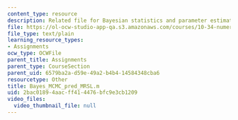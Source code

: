 ```yaml
---
content_type: resource
description: Related file for Bayesian statistics and parameter estimation.
file: https://ol-ocw-studio-app-qa.s3.amazonaws.com/courses/10-34-numerical-methods-applied-to-chemical-engineering-fall-2005/2bac01894aacff414476bfc9e3cb1209_Bayes_MCMC_pred_MRSL.m
file_type: text/plain
learning_resource_types:
- Assignments
ocw_type: OCWFile
parent_title: Assignments
parent_type: CourseSection
parent_uid: 6579ba2a-d59e-49a2-b4b4-14584348cba6
resourcetype: Other
title: Bayes_MCMC_pred_MRSL.m
uid: 2bac0189-4aac-ff41-4476-bfc9e3cb1209
video_files:
  video_thumbnail_file: null
---
```

